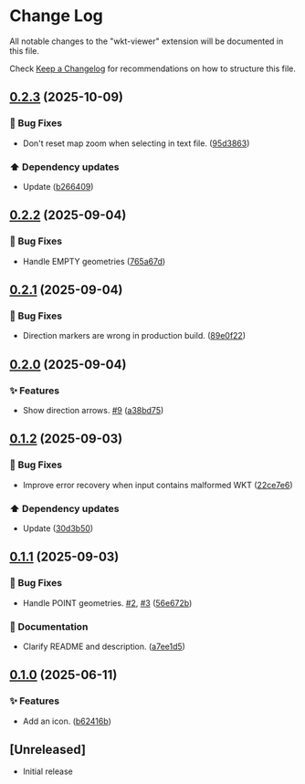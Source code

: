 # Change Log

All notable changes to the "wkt-viewer" extension will be documented in this file.

Check [Keep a Changelog](http://keepachangelog.com/) for recommendations on how to structure this file.

## [0.2.3](https://github.com/hallsbyra/wkt-viewer/compare/v0.2.2...v0.2.3) (2025-10-09)


### 🐛 Bug Fixes

* Don't reset map zoom when selecting in text file. ([95d3863](https://github.com/hallsbyra/wkt-viewer/commit/95d38635cc0b17f599f2253a2c58b68c62c52321))


### ⬆️ Dependency updates

* Update ([b266409](https://github.com/hallsbyra/wkt-viewer/commit/b266409d6be61d933f36b2a15214bef1bebdad07))

## [0.2.2](https://github.com/hallsbyra/wkt-viewer/compare/v0.2.1...v0.2.2) (2025-09-04)


### 🐛 Bug Fixes

* Handle EMPTY geometries ([765a67d](https://github.com/hallsbyra/wkt-viewer/commit/765a67d274942fce6837f45271d2e74a4acadcdb))

## [0.2.1](https://github.com/hallsbyra/wkt-viewer/compare/v0.2.0...v0.2.1) (2025-09-04)


### 🐛 Bug Fixes

* Direction markers are wrong in production build. ([89e0f22](https://github.com/hallsbyra/wkt-viewer/commit/89e0f22ff4a14b8df981c03007b62b5dbf46169e))

## [0.2.0](https://github.com/hallsbyra/wkt-viewer/compare/v0.1.2...v0.2.0) (2025-09-04)


### ✨ Features

* Show direction arrows. [#9](https://github.com/hallsbyra/wkt-viewer/issues/9) ([a38bd75](https://github.com/hallsbyra/wkt-viewer/commit/a38bd75b7d75d34fba2b73fcad8cce6d9bd35e27))

## [0.1.2](https://github.com/hallsbyra/wkt-viewer/compare/v0.1.1...v0.1.2) (2025-09-03)


### 🐛 Bug Fixes

* Improve error recovery when input contains malformed WKT ([22ce7e6](https://github.com/hallsbyra/wkt-viewer/commit/22ce7e643fc69a14bae605f41c71564eb6c8767f))


### ⬆️ Dependency updates

* Update ([30d3b50](https://github.com/hallsbyra/wkt-viewer/commit/30d3b50e8f78b0651d690bb9f3f1a90894608117))

## [0.1.1](https://github.com/hallsbyra/wkt-viewer/compare/v0.1.0...v0.1.1) (2025-09-03)


### 🐛 Bug Fixes

* Handle POINT geometries. [#2](https://github.com/hallsbyra/wkt-viewer/issues/2), [#3](https://github.com/hallsbyra/wkt-viewer/issues/3) ([56e672b](https://github.com/hallsbyra/wkt-viewer/commit/56e672b4b94625667a6fb6425fbf53b85bb39564))


### 📝 Documentation

* Clarify README and description. ([a7ee1d5](https://github.com/hallsbyra/wkt-viewer/commit/a7ee1d54d16ece279173657179a0cf202b28a6e7))

## [0.1.0](https://github.com/hallsbyra/wkt-viewer/compare/v0.0.1...v0.1.0) (2025-06-11)


### ✨ Features

* Add an icon. ([b62416b](https://github.com/hallsbyra/wkt-viewer/commit/b62416b02a709a4e06045ac05588e095aa50a3e2))

## [Unreleased]

- Initial release
